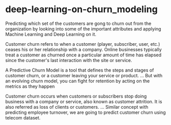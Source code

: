 # deep-learning-on-churn_modeling

Predicting which set of the customers are gong to churn out from the organization by looking into some of the important attributes and applying Machine Learning and Deep Learning on it.

Customer churn refers to when a customer (player, subscriber, user, etc.) ceases his or her relationship with a company. Online businesses typically treat a customer as churned once a particular amount of time has elapsed since the customer's last interaction with the site or service.

A Predictive Churn Model is a tool that defines the steps and stages of customer churn, or a customer leaving your service or product. ... But with an evolving churn model, you can fight for retention by acting on the metrics as they happen

Customer churn occurs when customers or subscribers stop doing business with a company or service, also known as customer attrition. It is also referred as loss of clients or customers. ... Similar concept with predicting employee turnover, we are going to predict customer churn using telecom dataset.
